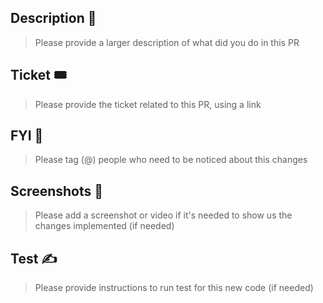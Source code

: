 ## Description 📝
> Please provide a larger description of what did you do in this PR


## Ticket 🎟️
> Please provide the ticket related to this PR, using a link


## FYI 🙋
> Please tag (@) people who need to be noticed about this changes


## Screenshots 📸
> Please add a screenshot or video if it's needed to show us the changes implemented (if needed)


## Test ✍️
> Please provide instructions to run test for this new code (if needed)
